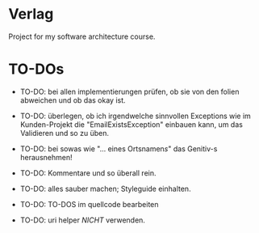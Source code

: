 # Verlag

Project for my software architecture course.

# TO-DOs
- TO-DO: bei allen implementierungen prüfen, ob sie von den folien abweichen und ob das okay ist.

- TO-DO: überlegen, ob ich irgendwelche sinnvollen Exceptions wie im Kunden-Projekt die "EmailExistsException" einbauen kann, um das Validieren und so zu üben.
- TO-DO: bei sowas wie "... eines Ortsnamen*s*" das Genitiv-s herausnehmen!
- TO-DO: Kommentare und so überall rein.
- TO-DO: alles sauber machen; Styleguide einhalten.
- TO-DO: TO-DOS im quellcode bearbeiten
- TO-DO: uri helper *NICHT* verwenden. 
